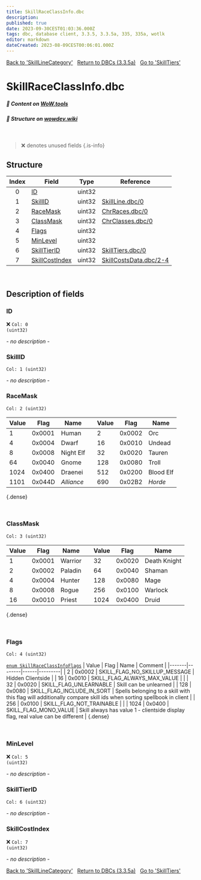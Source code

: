 ```yaml
---
title: SkillRaceClassInfo.dbc
description:
published: true
date: 2023-09-30CEST01:03:36.000Z
tags: dbc, database client, 3.3.5, 3.3.5a, 335, 335a, wotlk
editor: markdown
dateCreated: 2023-08-09CEST00:06:01.000Z
---
```

<a href="https://trinitycore.info/files/DBC/335/skilllinecategory" class="mt-5 v-btn v-btn--depressed v-btn--flat v-btn--outlined theme--light v-size--default darkblue--text text--lighten-3"><span class="v-btn__content"><i aria-hidden="true" class="v-icon notranslate v-icon--left mdi mdi-arrow-left theme--light"></i><span>Back to 'SkillLineCategory'</span></span></a>&nbsp;&nbsp;&nbsp;<a href="https://trinitycore.info/files/DBC/335/home" class="mt-5 v-btn v-btn--depressed v-btn--flat v-btn--outlined theme--light v-size--default darkblue--text text--lighten-3"><span class="v-btn__content"><i aria-hidden="true" class="v-icon notranslate v-icon--left mdi mdi-home-outline theme--light"></i><span>Return to DBCs (3.3.5a)</span></span></a>&nbsp;&nbsp;&nbsp;<a href="https://trinitycore.info/files/DBC/335/skilltiers" class="mt-5 v-btn v-btn--depressed v-btn--flat v-btn--outlined theme--light v-size--default darkblue--text text--lighten-3"><span class="v-btn__content"><span>Go to 'SkillTiers'</span><i aria-hidden="true" class="v-icon notranslate v-icon--right mdi mdi-arrow-right theme--light"></i></span></a>

# SkillRaceClassInfo.dbc
##### :open_book: Content on [WoW.tools](https://wow.tools/dbc/?dbc=skillraceclassinfo&build=3.3.5.12340)
##### :pencil: Structure on [wowdev.wiki](https://wowdev.wiki/DB/SkillRaceClassInfo)
&nbsp;

> :x: denotes unused fields
{.is-info}


## Structure

| Index | Field | Type | Reference |
| :---: | --- | :---: | --- |
| 0 | [ID](#id) | uint32 |  |
| 1 | [SkillID](#skillid) | uint32 | [SkillLine.dbc/0](/files/DBC/335/skilllline#id) |
| 2 | [RaceMask](#racemask) | uint32 | [ChrRaces.dbc/0](/files/DBC/335/chrraces#id) |
| 3 | [ClassMask](#classmask) | uint32 | [ChrClasses.dbc/0](/files/DBC/335/chrclasses#id) |
| 4 | [Flags](#flags) | uint32 |  |
| 5 | [MinLevel](#minlevel) | uint32 |  |
| 6 | [SkillTierID](#skilltierid) | uint32 | [SkillTiers.dbc/0](/files/DBC/335/skilltiers#id) |
| 7 | [SkillCostIndex](#skillcostindex) | uint32 | [SkillCostsData.dbc/2-4](/files/DBC/335/skillcostsdata#cost) |
&nbsp;
## Description of fields

### ID
:x: <code>Col: 0 (uint32)</code>

*- no description -*
&nbsp;

### SkillID
<code>Col: 1 (uint32)</code>

*- no description -*
&nbsp;

### RaceMask
<code>Col: 2 (uint32)</code>

| Value | Flag   | Name      |  | Value | Flag   | Name      |
|-------|--------|-----------|--|-------|--------|-----------|
|     1 | 0x0001 | Human     |  |     2 | 0x0002 | Orc       |
|     4 | 0x0004 | Dwarf     |  |    16 | 0x0010 | Undead    |
|     8 | 0x0008 | Night Elf |  |    32 | 0x0020 | Tauren    |
|    64 | 0x0040 | Gnome     |  |   128 | 0x0080 | Troll     |
|  1024 | 0x0400 | Draenei   |  |   512 | 0x0200 | Blood Elf |
|  1101 | 0x044D | *_Alliance_* |  |   690 | 0x02B2 | *_Horde_* |
{.dense}

&nbsp;

### ClassMask
<code>Col: 3 (uint32)</code>

| Value | Flag   | Name      |  | Value | Flag   | Name         |
|-------|--------|-----------|--|-------|--------|--------------|
|     1 | 0x0001 | Warrior   |  |    32 | 0x0020 | Death Knight |
|     2 | 0x0002 | Paladin   |  |    64 | 0x0040 | Shaman       |
|     4 | 0x0004 | Hunter    |  |   128 | 0x0080 | Mage         |
|     8 | 0x0008 | Rogue     |  |   256 | 0x0100 | Warlock      |
|    16 | 0x0010 | Priest    |  |  1024 | 0x0400 | Druid        |
{.dense}

&nbsp;

### Flags
<code>Col: 4 (uint32)</code>

[`enum SkillRaceClassInfoFlags`](https://github.com/TrinityCore/TrinityCore/blob/3.3.5/src/server/shared/DataStores/DBCEnums.h#L372-L380)
| Value | Flag   | Name | Comment |
|-------|--------|------|---------|
| 2 | 0x0002 | SKILL_FLAG_NO_SKILLUP_MESSAGE | Hidden Clientside |
| 16 | 0x0010 | SKILL_FLAG_ALWAYS_MAX_VALUE |  |
| 32 | 0x0020 | SKILL_FLAG_UNLEARNABLE | Skill can be unlearned |
| 128 | 0x0080 | SKILL_FLAG_INCLUDE_IN_SORT | Spells belonging to a skill with this flag will additionally compare skill ids when sorting spellbook in client |
| 256 | 0x0100 | SKILL_FLAG_NOT_TRAINABLE |  |
| 1024 | 0x0400 | SKILL_FLAG_MONO_VALUE | Skill always has value 1 - clientside display flag, real value can be different |
{.dense}

&nbsp;

### MinLevel
:x: <code>Col: 5 (uint32)</code>

*- no description -*
&nbsp;

### SkillTierID
<code>Col: 6 (uint32)</code>

*- no description -*
&nbsp;

### SkillCostIndex
:x: <code>Col: 7 (uint32)</code>

*- no description -*
&nbsp;

<a href="https://trinitycore.info/files/DBC/335/skilllinecategory" class="mt-5 v-btn v-btn--depressed v-btn--flat v-btn--outlined theme--light v-size--default darkblue--text text--lighten-3"><span class="v-btn__content"><i aria-hidden="true" class="v-icon notranslate v-icon--left mdi mdi-arrow-left theme--light"></i><span>Back to 'SkillLineCategory'</span></span></a>&nbsp;&nbsp;&nbsp;<a href="https://trinitycore.info/files/DBC/335/home" class="mt-5 v-btn v-btn--depressed v-btn--flat v-btn--outlined theme--light v-size--default darkblue--text text--lighten-3"><span class="v-btn__content"><i aria-hidden="true" class="v-icon notranslate v-icon--left mdi mdi-home-outline theme--light"></i><span>Return to DBCs (3.3.5a)</span></span></a>&nbsp;&nbsp;&nbsp;<a href="https://trinitycore.info/files/DBC/335/skilltiers" class="mt-5 v-btn v-btn--depressed v-btn--flat v-btn--outlined theme--light v-size--default darkblue--text text--lighten-3"><span class="v-btn__content"><span>Go to 'SkillTiers'</span><i aria-hidden="true" class="v-icon notranslate v-icon--right mdi mdi-arrow-right theme--light"></i></span></a>
